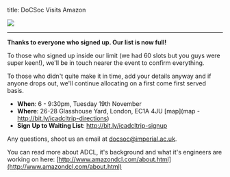 title: DoCSoc Visits Amazon

![](http://docsoc.s3.amazonaws.com/amazon-logo.png)

---

**Thanks to everyone who signed up. Our list is now full!**

To those who signed up inside our limit (we had 60 slots but you guys were super keen!), we'll be in touch nearer the event to confirm everything.

To those who didn't quite make it in time, add your details anyway and if anyone drops out, we'll continue allocating on a first come first served basis.

- **When**: 6 - 9:30pm, Tuesday 19th November
- **Where**: 26-28 Glasshouse Yard, London, EC1A 4JU [map](map - http://bit.ly/icadcltrip-directions)
- **Sign Up to Waiting List**: http://bit.ly/icadcltrip-signup

Any questions, shoot us an email at [docsoc@imperial.ac.uk](docsoc@imperial.ac.uk).

You can read more about ADCL, it's background and what it's engineers are working on here: [http://www.amazondcl.com/about.html](http://www.amazondcl.com/about.html)

